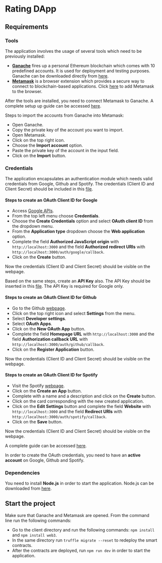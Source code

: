 # Rating DApp

## Requirements
### Tools
The application involves the usage of several tools which need to be previously installed: 
* [**Ganache**](https://www.trufflesuite.com/docs/ganache/overview) fires up a personal Ethereum blockchain which comes with 10 predefined accounts. It is used for deployment and testing purposes. Ganache can be downloaded directly from [here](https://www.trufflesuite.com/ganache).
* [**Metamask**](https://metamask.io/) is a browser extension which provides a secure way to connect to blockchain-based applications. Click [here](https://chrome.google.com/webstore/detail/metamask/nkbihfbeogaeaoehlefnkodbefgpgknn?hl=en) to add Metamask to the browser.

After the tools are installed, you need to connect Metamask to Ganache. A complete setup up guide can be accessed [here](https://www.trufflesuite.com/docs/truffle/getting-started/truffle-with-metamask#setting-up-metamask).

Steps to import the accounts from Ganache into Metamask:
* Open Ganache.
* Copy the private key of the account you want to import.
* Open Metamask.
* Click on the top right icon.
* Choose the **Import account** option.
* Paste the private key of the account in the input field.
* Click on the **Import** button.

### Credentials
The application encapsulates an authentication module which needs valid credentials from Google, Github and Spotify. The credentials (Client ID and Client Secret) should be included in this [file](https://github.com/buterchiandreea/rating-dapp/blob/master/client/config/index.js). 

#### Steps to create an OAuth Client ID for Google
* Access [Google APIs](https://console.developers.google.com/apis/dashboard).
* From the top left menu choose **Credentials**.
* Choose the **Create Credentials** option and select **OAuth client ID** from the dropdown menu.
* From the **Application type** dropdown choose the **Web application** option.
* Complete the field **Authorized JavaScript origin** with `http://localhost:3000` and the field **Authorized redirect URIs** with `http://localhost:3000/auth/google/callback`.
* Click on the **Create** button.

Now the credentials (Client ID and Client Secret) should be visible on the webpage.

Based on the same steps, create an **API Key** also. The API Key should be inserted in this [file](https://github.com/buterchiandreea/rating-dapp/blob/master/client/src/data/credentials.js). The API Key is required for Google only.

#### Steps to create an OAuth Client ID for Github
* Go to the Github [webpage](https://github.com/).
* Click on the top right icon and select **Settings** from the menu.
* Select **Developer settings**.
* Select **OAuth Apps**.
* Click on the **New OAuth App** button.
* Complete the field **Homepage URL** with `http://localhost:3000` and the field **Authorization callback URL** with `http://localhost:3000/auth/github/callback`.
* Click on the **Register Application** button.

Now the credentials (Client ID and Client Secret) should be visible on the webpage.

#### Steps to create an OAuth Client ID for Spotify
* Visit the Spotify [webpage](https://developer.spotify.com/dashboard/applications).
* Click on the **Create an App** button.
* Complete with a name and a description and click on the **Create** button.
* Click on the card corresponding with the new created application.
* Click on the **Edit Settings** button and complete the field **Website** with `http://localhost:3000` and the field **Redirect URIs** with `http://localhost:3000/auth/spotify/callback`.
* Click on the **Save** button.

Now the credentials (Client ID and Client Secret) should be visible on the webpage.

A complete guide can be accessed [here](https://developer.spotify.com/documentation/general/guides/app-settings/).

In order to create the OAuth credentials, you need to have an **active account** on Google, Github and Spotify.

### Dependencies
You need to install **Node.js** in order to start the application. Node.js can be downloaded from [here](https://nodejs.org/en/).

## Start the project

Make sure that Ganache and Metamask are opened. From the command line run the following commands:

* Go to the client directory and run the following commands: `npm install` and `npm install web3`.
* In the same directory run `truffle migrate --reset` to redeploy the smart contracts. 
* After the contracts are deployed, run `npm run dev` in order to start the application.
